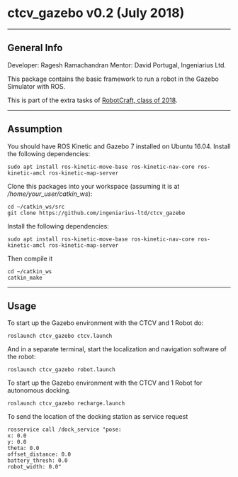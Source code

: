 # ctcv_gazebo v0.2 (July 2018)

----
## General Info

Developer: Ragesh Ramachandran
Mentor: David Portugal, Ingeniarius Ltd.


This package contains the basic framework to run a robot in the Gazebo Simulator with ROS.

This is part of the extra tasks of [RobotCraft, class of 2018](http://robotcraft.ingeniarius.pt/).

----
## Assumption

You should have ROS Kinetic and Gazebo 7 installed on Ubuntu 16.04.
Install the following dependencies:

```
sudo apt install ros-kinetic-move-base ros-kinetic-nav-core ros-kinetic-amcl ros-kinetic-map-server
```

Clone this packages into your workspace (assuming it is at */home/your_user/catkin_ws*):

```
cd ~/catkin_ws/src
git clone https://github.com/ingeniarius-ltd/ctcv_gazebo
```
Install the following dependencies:

```
sudo apt install ros-kinetic-move-base ros-kinetic-nav-core ros-kinetic-amcl ros-kinetic-map-server
```
Then compile it
```
cd ~/catkin_ws
catkin_make
```


----
## Usage

To start up the Gazebo environment with the CTCV and 1 Robot do:

```
roslaunch ctcv_gazebo ctcv.launch
```

And in a separate terminal, start the localization and navigation software of the robot:

```
roslaunch ctcv_gazebo robot.launch
```

To start up the Gazebo environment with the CTCV and 1 Robot for autonomous docking.
```
roslaunch ctcv_gazebo recharge.launch
```
To send the location of the docking station as service request
```
rosservice call /dock_service "pose:
x: 0.0
y: 0.0
theta: 0.0
offset_distance: 0.0
battery_thresh: 0.0
robot_width: 0.0"
```
